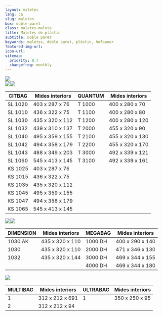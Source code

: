 ```yaml
---
layout: maletes
lang: ca
slug: maletes
box: doble-paret
class: maletes-maleta
title: Maletes de plàstic
subtitle: Doble paret
keywords: maletes, doble paret, plàstic, hofbauer
featured-img-url:
icon-url: 
sitemap:
  priority: 0.7
  changefreq: monthly
--- 
```


<p class="text-center"><img src="{{ site.base_url }}/assets/img/01-thumbnail-box-fort-maletes-plastic-injeccio-logo-hofbauer.jpg"><br/><img src="{{ site.base_url }}/assets/img/01-thumbnail-box-fort-maletes-plastic-doble-paret-hofbauer-citbag.jpg"><img src="{{ site.base_url }}/assets/img/01-thumbnail-box-fort-maletes-plastic-doble-paret-hofbauer-quantum.jpg"></p>

CITBAG|Mides interiors|QUANTUM|Mides interiors
--- | --- | --- | ---
SL 1020|403 x 287 x 76|T 1000|400 x 280 x 70
SL 1010|436 x 322 x 75|T 1100|400 x 280 x 80
SL 1030|435 x 320 x 112|T 1200|400 x 280 x 120
SL 1032|439 x 310 x 137|T 2000|455 x 320 x 90
SL 1040|495 x 359 x 155|T 2100|455 x 320 x 130
SL 1042|494 x 358 x 179|T 2200|455 x 320 x 170
SL 1043|488 x 349 x 203|T 3000|492 x 339 x 121
SL 1060|545 x 413 x 145|T 3100|492 x 339 x 161
KS 1025|403 x 287 x 76 		
KS 1015|436 x 322 x 75 	
KS 1035|435 x 320 x 112 	
KS 1045|495 x 359 x 155 	
KS 1047|494 x 358 x 179 	
KS 1065|545 x 413 x 145

<p class="text-center"><img src="{{ site.base_url }}/assets/img/01-thumbnail-box-fort-maletes-plastic-doble-paret-hofbauer-1030-ak.jpg"><img src="{{ site.base_url }}/assets/img/01-thumbnail-box-fort-maletes-plastic-doble-paret-hofbauer-1000-dh.jpg"></p>

DIMENSION|Mides interiors|MEGABAG|Mides interiors
--- | --- | --- | ---
1030 AK|435 x 320 x 110|1000 DH|400 x 290 x 140
1030|435 x 320 x 110|2000 DH|471 x 346 x 130
1032|435 x 320 x 144|3000 DH|469 x 344 x 155
	|	            |4000 DH|469 x 344 x 180 

<p class="text-center"><img src="{{ site.base_url }}/assets/img/01-thumbnail-box-fort-maletes-plastic-doble-paret-hofbauer-ultrabag-multibag.jpg"></p>

MULTIBAG|Mides interiors|ULTRABAG|Mides interiors
--- | --- | --- | ---
1|312 x 212 x 691|1|350 x 250 x 95
2|312 x 212 x 94